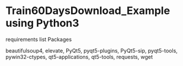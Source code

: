 # Train60DaysDownload_Example using Python3

requirements list Packages

beautifulsoup4, elevate, PyQt5, pyqt5-plugins, PyQt5-sip, pyqt5-tools, pywin32-ctypes, qt5-applications, qt5-tools, requests, wget
